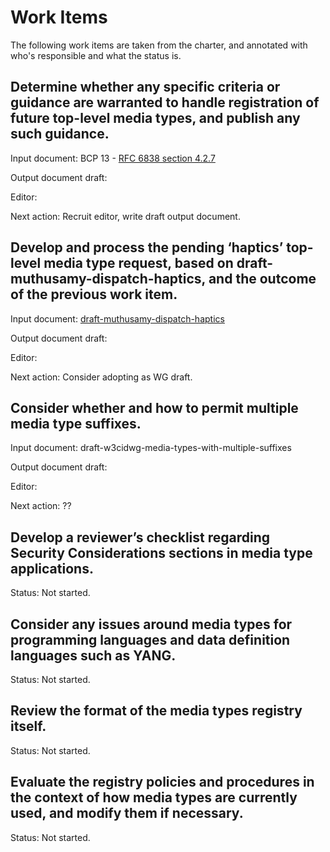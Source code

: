 # Work Items

The following work items are taken from the charter, and annotated with who's responsible and what the status is.

## Determine whether any specific criteria or guidance are warranted to handle registration of future top-level media types, and publish any such guidance.

Input document: BCP 13 - [RFC 6838 section 4.2.7](https://www.rfc-editor.org/rfc/rfc6838.html#section-4.2.7)

Output document draft:

Editor:

Next action: Recruit editor, write draft output document.

## Develop and process the pending ‘haptics’ top-level media type request, based on draft-muthusamy-dispatch-haptics, and the outcome of the previous work item.

Input document: [draft-muthusamy-dispatch-haptics](https://datatracker.ietf.org/doc/html/draft-muthusamy-dispatch-haptics-01)

Output document draft:

Editor:

Next action: Consider adopting as WG draft.

## Consider whether and how to permit multiple media type suffixes.

Input document: draft-w3cidwg-media-types-with-multiple-suffixes

Output document draft:

Editor:

Next action: ??

## Develop a reviewer’s checklist regarding Security Considerations sections in media type applications.

Status: Not started.

## Consider any issues around media types for programming languages and data definition languages such as YANG.

Status: Not started.

## Review the format of the media types registry itself.

Status: Not started.

## Evaluate the registry policies and procedures in the context of how media types are currently used, and modify them if necessary.

Status: Not started.

